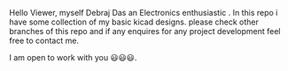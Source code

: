 Hello Viewer, myself Debraj Das an Electronics enthusiastic . In this repo i have some collection of my basic kicad designs. please check other branches of this repo and if any enquires for any project development feel free to contact me.

I am open to work with you 😃😃😃.

